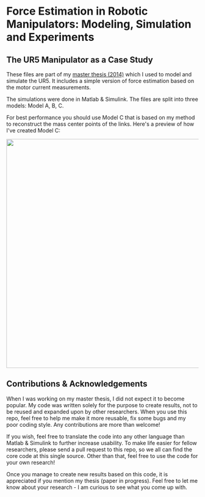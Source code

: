 # Force Estimation in Robotic Manipulators: Modeling, Simulation and Experiments
## The UR5 Manipulator as a Case Study

These files are part of my [master thesis (2014)](http://folk.ntnu.no/tomgra/Diplomer/Kufieta.pdf) which I used to model and simulate the UR5. It includes a simple version of force estimation based on the motor current measurements.

The simulations were done in Matlab & Simulink. The files are split into three models: Model A, B, C. 

For best performance you should use Model C that is based on my method to reconstruct the mass center points of the links. Here's a preview of how I've created Model C:

<img src="https://github.com/kkufieta/force_estimate_ur5/blob/master/Modeling_UR5.png" width="600"/>

## Contributions & Acknowledgements
When I was working on my master thesis, I did not expect it to become popular. My code was written solely for the purpose to create results, not to be reused and expanded upon by other researchers. When you use this repo, feel free to help me make it more reusable, fix some bugs and my poor coding style. Any contributions are more than welcome!

If you wish, feel free to translate the code into any other language than Matlab & Simulink to further increase usability. To make life easier for fellow researchers, please send a pull request to this repo, so we all can find the core code at this single source. Other than that, feel free to use the code for your own research!

Once you manage to create new results based on this code, it is appreciated if you mention my thesis (paper in progress). Feel free to let me know about your research - I am curious to see what you come up with.
